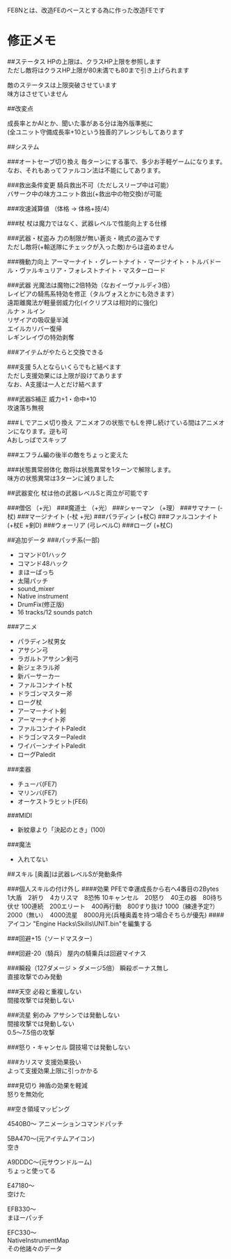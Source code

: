FE8Nとは、改造FEのベースとする為に作った改造FEです

# 修正メモ

##ステータス
HPの上限は、クラスHP上限を参照します  
ただし敵将はクラスHP上限が80未満でも80まで引き上げられます

敵のステータスは上限突破させています  
味方はさせていません

##改変点

成長率とかAIとか、聞いた事がある分は海外版準拠に  
(全ユニット守備成長率+10という独善的アレンジもしてあります

##システム

###オートセーブ切り換え
毎ターンにする事で、多少お手軽ゲームになります。  
なお、それもあってファルコン法は不能にしてあります。

###救出条件変更
騎兵救出不可（ただしスリープ中は可能）  
バサーク中の味方ユニット救出(+救出中の物交換)が可能

###攻速減算値
（体格 → 体格+技/4）

###杖
杖は魔力ではなく、武器レベルで性能向上する仕様

###武器・杖盗み
力の制限が無い蒼炎・暁式の盗みです  
ただし敵将(+輸送隊にチェックが入った敵)からは盗めません

###機動力向上
アーマーナイト・グレートナイト・マージナイト・トルバドール・ヴァルキュリア・フォレストナイト・マスターロード

###武器
光魔法は魔物に2倍特効（なおイーヴァルディ3倍）  
レイピアの騎馬系特効を修正（タルヴォスとかにも効きます）  
遠距離魔法が軽量弱威力化(イクリプスは相対的に強化)  
ルナ > ルイン  
リザイアの吸収量半減  
エイルカリバー復帰  
レギンレイヴの特効剥奪  

###アイテムがやたらと交換できる

###支援
5人とならいくらでもと結べます  
ただし支援効果には上限が設けてあります  
なお、A支援は一人とだけ結べます

###武器S補正
威力+1・命中+10  
攻速落ち無視

###Ｌでアニメ切り換え
アニメオフの状態でもLを押し続けている間はアニメオンになります。逆も可  
Aおしっぱでスキップ

###エフラム編の後半の敵をちょっと変えた

###状態異常弱体化
敵将は状態異常を1ターンで解除します。  
味方の状態異常は3ターンに減りました

##武器変化
杖は他の武器レベルSと両立が可能です

###僧侶
（+光）
###魔道士
（+光）
###シャーマン
（+理）
###サマナー
(-杖)
###マージナイト
(-杖 +光)
###パラディン
(+杖C)
###ファルコンナイト
(+杖E +剣D)
###ウォーリア
(弓レベルC)
###ローグ
(+杖C)

##追加データ
###パッチ系(一部)
* コマンド01ハック
* コマンド48ハック
* まほーぱっち
* 太陽パッチ
* sound_mixer
* Native instrument 
* DrumFix(修正版)
* 16 tracks/12 sounds patch

###アニメ
* パラディン杖男女
* アサシン弓
* ラガルトアサシン剣弓
* 新ジェネラル斧
* 新バーサーカー
* ファルコンナイト杖
* ドラゴンマスター斧
* ローグ杖
* アーマーナイト剣
* アーマーナイト斧
* ファルコンナイトPaledit
* ドラゴンマスターPaledit
* ワイバーンナイトPaledit
* ローグPaledit

###楽器
* チューバ(FE7)
* マリンバ(FE7)
* オーケストラヒット(FE6)

###MIDI
* 新紋章より「決起のとき」(100)

###魔法
* 入れてない

##スキル
[奥義]は武器レベルSが発動条件  

###個人スキルの付け外し
####効果
PFEで幸運成長から右へ4番目の2Bytes  
     1大盾　2祈り　4カリスマ　8恐怖
     10キャンセル　20怒り　40王の器　80待ち伏せ
     100連続　200エリート　400再行動　800すり抜け
     1000（練達予定?）　2000（無い）　4000流星　8000月光(兵種奥義を持つ場合そちらが優先)
####アイコン
"Engine Hacks\Skills\UNIT.bin"を編集する

###回避+15（ソードマスター）

###回避-20（騎兵）
屋内の騎乗兵は回避マイナス

###瞬殺（127ダメージ > ダメージ5倍）
瞬殺ボーナス無し  
直接攻撃でのみ発動

###天空
必殺と重複しない  
間接攻撃では発動しない

###流星
剣のみ
アサシンでは発動しない  
間接攻撃では発動しない  
0.5～7.5倍の攻撃

###怒り・キャンセル
闘技場では発動しない

###カリスマ
支援効果扱い  
よって支援効果上限に引っかかる

###見切り
神盾の効果を軽減  
怒りを無効化

##空き領域マッピング

4540B0～
アニメーションコマンドパッチ

5BA470～(元アイテムアイコン)  
空き

A9DDDC～(元サウンドルーム)  
ちょっと使ってる

E47180～  
空けた

EFB330～  
まほーパッチ

EFC330～  
NativeInstrumentMap  
その他諸々のデータ


